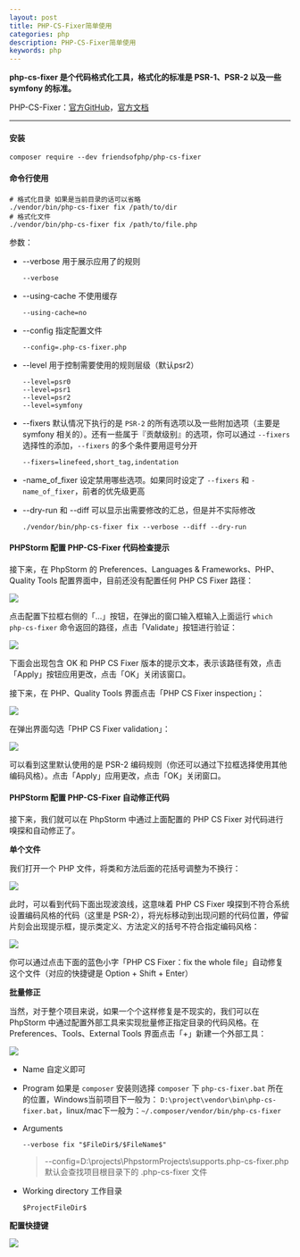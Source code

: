 ```yaml
---
layout: post
title: PHP-CS-Fixer简单使用
categories: php
description: PHP-CS-Fixer简单使用
keywords: php
---
```




**php-cs-fixer 是个代码格式化工具，格式化的标准是 PSR-1、PSR-2 以及一些 symfony 的标准。**

PHP-CS-Fixer：[官方GitHub](https://github.com/PHP-CS-Fixer/PHP-CS-Fixer)，[官方文档](https://cs.symfony.com/)

------



#### 安装

```
composer require --dev friendsofphp/php-cs-fixer
```



#### 命令行使用

```
# 格式化目录 如果是当前目录的话可以省略
./vendor/bin/php-cs-fixer fix /path/to/dir
# 格式化文件
./vendor/bin/php-cs-fixer fix /path/to/file.php
```

参数：

- --verbose 用于展示应用了的规则

  ```
  --verbose
  ```

- --using-cache 不使用缓存

  ```
  --using-cache=no
  ```

- --config 指定配置文件

  ```
  --config=.php-cs-fixer.php
  ```

- --level 用于控制需要使用的规则层级（默认psr2）

  ```
  --level=psr0
  --level=psr1
  --level=psr2
  --level=symfony
  ```

- --fixers 默认情况下执行的是 `PSR-2` 的所有选项以及一些附加选项（主要是 symfony 相关的）。还有一些属于『贡献级别』的选项，你可以通过 `--fixers` 选择性的添加，`--fixers` 的多个条件要用逗号分开

  ```
  --fixers=linefeed,short_tag,indentation
  ```

- -name_of_fixer 设定禁用哪些选项。如果同时设定了 `--fixers` 和 `-name_of_fixer`，前者的优先级更高

- --dry-run 和 --diff 可以显示出需要修改的汇总，但是并不实际修改

  ```
  ./vendor/bin/php-cs-fixer fix --verbose --diff --dry-run
  ```



#### PHPStorm 配置 PHP-CS-Fixer 代码检查提示

接下来，在 PhpStorm 的 Preferences、Languages & Frameworks、PHP、Quality Tools 配置界面中，目前还没有配置任何 PHP CS Fixer 路径：

<img src="/images/posts/php/php_cs_fixer_use_step1.jpg" />

点击配置下拉框右侧的「...」按钮，在弹出的窗口输入框输入上面运行 `which php-cs-fixer` 命令返回的路径，点击「Validate」按钮进行验证：

<img src="/images/posts/php/php_cs_fixer_use_step2.jpg" />

下面会出现包含 OK 和 PHP CS Fixer 版本的提示文本，表示该路径有效，点击「Apply」按钮应用更改，点击「OK」关闭该窗口。

接下来，在 PHP、Quality Tools 界面点击「PHP CS Fixer inspection」：

<img src="/images/posts/php/php_cs_fixer_use_step3.jpg" />

在弹出界面勾选「PHP CS Fixer validation」：

<img src="/images/posts/php/php_cs_fixer_use_step4.jpg" />

可以看到这里默认使用的是 PSR-2 编码规则（你还可以通过下拉框选择使用其他编码风格）。点击「Apply」应用更改，点击「OK」关闭窗口。



#### PHPStorm 配置 PHP-CS-Fixer 自动修正代码

接下来，我们就可以在 PhpStorm 中通过上面配置的 PHP CS Fixer 对代码进行嗅探和自动修正了。

**单个文件**

我们打开一个 PHP 文件，将类和方法后面的花括号调整为不换行：

<img src="/images/posts/php/php_cs_fixer_use_step5.jpg" />

此时，可以看到代码下面出现波浪线，这意味着 PHP CS Fixer 嗅探到不符合系统设置编码风格的代码（这里是 PSR-2），将光标移动到出现问题的代码位置，停留片刻会出现提示框，提示类定义、方法定义的括号不符合指定编码风格：

<img src="/images/posts/php/php_cs_fixer_use_step6.jpg" />

你可以通过点击下面的蓝色小字「PHP CS Fixer：fix the whole file」自动修复这个文件（对应的快捷键是 Option + Shift + Enter）



**批量修正**

当然，对于整个项目来说，如果一个个这样修复是不现实的，我们可以在 PhpStorm 中通过配置外部工具来实现批量修正指定目录的代码风格。在 Preferences、Tools、External Tools 界面点击「+」新建一个外部工具：

<img src="/images/posts/php/php_cs_fixer_use_step7.jpg" />

- Name 自定义即可
- Program 如果是 `composer` 安装则选择 `composer` 下 `php-cs-fixer.bat` 所在的位置，Windows当前项目下一般为： `D:\project\vendor\bin\php-cs-fixer.bat`，linux/mac下一般为：`~/.composer/vendor/bin/php-cs-fixer`

- Arguments 

  ```
  --verbose fix "$FileDir$/$FileName$"
  ```

  > --config=D:\projects\PhpstormProjects\supports\.php-cs-fixer.php 默认会查找项目根目录下的 .php-cs-fixer 文件

- Working directory 工作目录

  ```
  $ProjectFileDir$
  ```



**配置快捷键**

<img src="/images/posts/php/php_cs_fixer_use_step8.jpg" />
